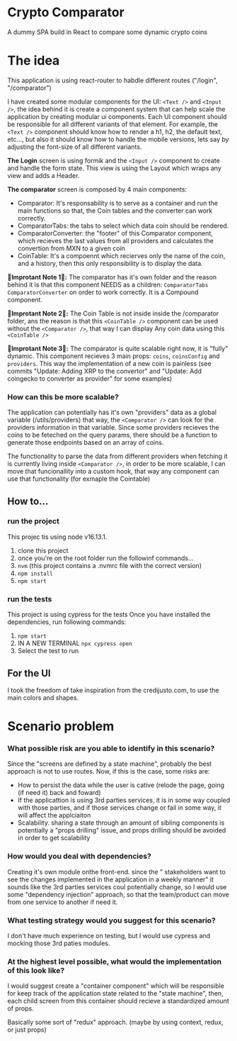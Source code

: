 # Crypto Comparator
A dummy SPA build in React to compare some dynamic crypto coins

# The idea
This application is using react-router to habdle different routes ("/login", "/comparator")

I have created some modular components for the UI: `<Text />` and `<Input />`, the idea behind it is create a component system that can help scale the application by creating modular ui components. Each UI component should be responsible for all different variants of that element. For example, the `<Text />` component should know how to render a h1, h2, the default text, etc..., but also it should know how to handle the mobile versions, lets say by adjusting the font-size of all different variants.

**The Login** screen is using formik and the `<Input />` component to create and handle the form state. This view is using the Layout which wraps any view and adds a Header.

**The comparator** screen is composed by 4 main components:
- Comparator: It's responsability is to serve as a container and run the main functions so that, the Coin tables and the converter can work correctly.
- ComparatorTabs: the tabs to select which data coin should be rendered.
- ComparatorConverter: the "footer" of this Comparator component, which recieves the last values from all providers and calculates the convertion from MXN to a given coin
- CoinTable: It's a compoennt which recierves only the name of the coin, and a history, then this only responsibility is to display the data.

**🛑Improtant Note 1🛑:** The comparator has it's own folder and the reason behind it is that this component NEEDS as a children: `ComparatorTabs` `ComparatorConverter` on order to work correctly. It is a Compound component.

**🛑Improtant Note 2🛑:** The Coin Table is not inside inside the /comparator folder, ans the reason is that this `<CoinTable />` component can be used without the `<Comparator />`, that way I can display Any coin data using this `<CoinTable />`

**🛑Improtant Note 3🛑:** The comparator is quite scalable right now, it is "fully" dynamic. This component recieves 3 main props: `coins`, `coinsConfig` and `providers`. This way the implementation of a new coin is painless (see commits "Update: Adding XRP to the convertor" and "Update: Add coingecko to converter as provider" for some examples)

### How can this be more scalable?
The application can potentially has it's own "providers" data as a global variable (/utils/providers) that way, the `<Comparator />` can look for the providers information in that variable.
Since some providers recieves the coins to be feteched on the query params, there should be a function to generate those endpoints based on an array of coins.

The functionality to parse the data from different providers when fetching it is currently living inside `<Comparator />`, in order to be more scalable, I can move that funcionallity into a custom hook, that way any component can use that functionality (for exmaple the Cointable)

## How to...

### run the project
This projec tis using node v16.13.1.

1. clone this project
2. once you're on the root folder run the followinf commands...
3. `nvm` (this project contains a .nvmrc file with the correct version)
4. `npm install`
5. `npm start`

### run the tests
This project is using cypress for the tests
Once you have installed the dependencies, run following commands:
1. `npm start`
2. IN A NEW TERMINAL `npx cypress open`
3. Select the test to run


## For the UI
I took the freedom of take inspiration from the credijusto.com, to use the main colors and shapes.


# Scenario problem

### What possible risk are you able to identify in this scenario?
Since the "screens are defined by a state machine", probably the best approach is not to use routes. Now, if this is the case, some risks are:
- How to persist the data while the user is cative (relode the page, going (if need it) back and foward)
- If the applicattion is using 3rd parties services, it is in some way coupled with those parties, and if those services change or fail in some way, it will affect the applciaiton
- Scalability. sharing a state through an amount of sibling components is potentially a "props drilling" issue, and props drilling should be avoided in order to get scalability

### How would you deal with dependencies?
Creating it's own module onthe front-end. since the " stakeholders want to see the changes implemented in the application in a weekly manner" it sounds like the 3rd parties services coul potentially change, so I would use some "dependency injection" approach, so that the team/product can move from one service to another if need it.

### What testing strategy would you suggest for this scenario?
I don't have much experience on testing, but I would use cypress and mocking those 3rd paties modules.

### At the highest level possible, what would the implementation of this look like?
I would suggest create a "container component" which will be responsible for keep track of the application state related to the "state machine", then, each child screen from this container should recieve a standardized amount of props.

Basically some sort of "redux" approach. (maybe by using context, redux, or just props)
